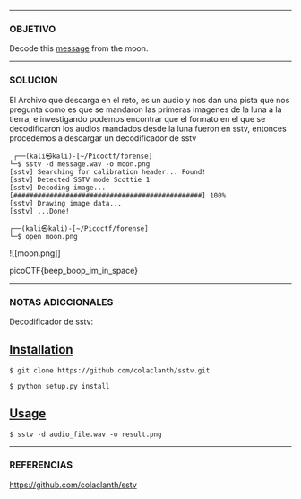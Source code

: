 ----
### OBJETIVO 
Decode this [message](https://jupiter.challenges.picoctf.org/static/d6fcea5e3c6433680ea4f914e24fab61/message.wav) from the moon.

---
### SOLUCION
El Archivo que descarga en el reto, es un audio y nos dan una pista que nos pregunta como es que se mandaron las primeras imagenes de la luna a la tierra, e investigando podemos encontrar que el formato en el que se decodificaron los audios mandados desde la luna fueron en sstv, entonces procedemos a descargar un decodificador de sstv

	 ┌──(kali㉿kali)-[~/Picoctf/forense]
	└─$ sstv -d message.wav -o moon.png
	[sstv] Searching for calibration header... Found!    
	[sstv] Detected SSTV mode Scottie 1
	[sstv] Decoding image...   [###############################################] 100%
	[sstv] Drawing image data...
	[sstv] ...Done!
	                                                                                 
	┌──(kali㉿kali)-[~/Picoctf/forense]
	└─$ open moon.png     
	
![[moon.png]]

picoCTF{beep_boop_im_in_space}

---
### NOTAS ADICCIONALES

Decodificador de sstv:
## [Installation](https://github.com/colaclanth/sstv#installation)

```
$ git clone https://github.com/colaclanth/sstv.git

$ python setup.py install
```

## [Usage](https://github.com/colaclanth/sstv#usage)

```
$ sstv -d audio_file.wav -o result.png
```

---
### REFERENCIAS
https://github.com/colaclanth/sstv